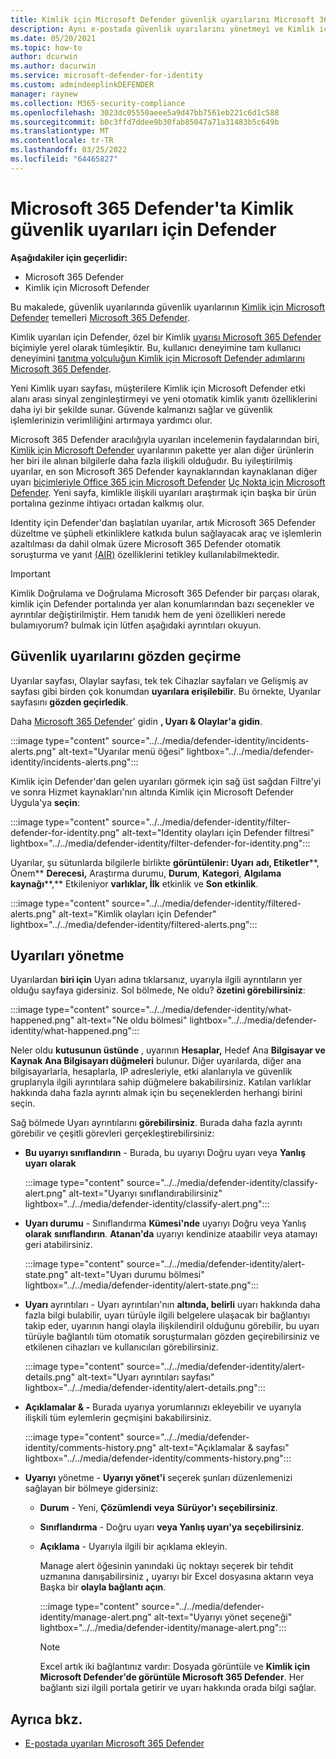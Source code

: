 ```yaml
---
title: Kimlik için Microsoft Defender güvenlik uyarılarını Microsoft 365 Defender
description: Aynı e-postada güvenlik uyarılarını yönetmeyi ve Kimlik için Microsoft Defender gözden Microsoft 365 Defender
ms.date: 05/20/2021
ms.topic: how-to
author: dcurwin
ms.author: dacurwin
ms.service: microsoft-defender-for-identity
ms.custom: admindeeplinkDEFENDER
manager: raynew
ms.collection: M365-security-compliance
ms.openlocfilehash: 3023dc05550aeee5a9d47bb7561eb221c6d1c588
ms.sourcegitcommit: b0c3ffd7ddee9b30fab85047a71a31483b5c649b
ms.translationtype: MT
ms.contentlocale: tr-TR
ms.lasthandoff: 03/25/2022
ms.locfileid: "64465827"
---
```

# <a name="defender-for-identity-security-alerts-in-microsoft-365-defender"></a>Microsoft 365 Defender'ta Kimlik güvenlik uyarıları için Defender

**Aşağıdakiler için geçerlidir:**

- Microsoft 365 Defender
- Kimlik için Microsoft Defender

Bu makalede, güvenlik uyarılarında güvenlik uyarılarının [Kimlik için Microsoft Defender](/defender-for-identity) temelleri [Microsoft 365 Defender](/microsoft-365/security/defender/overview-security-center).

Kimlik uyarıları için Defender, özel bir Kimlik <a href="https://go.microsoft.com/fwlink/p/?linkid=2077139" target="_blank">uyarısı Microsoft 365 Defender</a> biçimiyle yerel olarak tümleşiktir. Bu, kullanıcı deneyimine tam kullanıcı deneyimini [tanıtma yolculuğun Kimlik için Microsoft Defender adımlarını Microsoft 365 Defender](/defender-for-identity/defender-for-identity-in-microsoft-365-defender).

Yeni Kimlik uyarı sayfası, müşterilere Kimlik için Microsoft Defender etki alanı arası sinyal zenginleştirmeyi ve yeni otomatik kimlik yanıtı özelliklerini daha iyi bir şekilde sunar. Güvende kalmanızı sağlar ve güvenlik işlemlerinizin verimliliğini artırmaya yardımcı olur.

Microsoft 365 Defender aracılığıyla uyarıları incelemenin faydalarından biri, [Kimlik için Microsoft Defender](/microsoft-365/security/defender/microsoft-365-defender) uyarılarının pakette yer alan diğer ürünlerin her biri ile alınan bilgilerle daha fazla ilişkili olduğudır. Bu iyileştirilmiş uyarılar, en son Microsoft 365 Defender kaynaklarından kaynaklanan diğer uyarı [biçimleriyle Office 365 için Microsoft Defender](/microsoft-365/security/office-365-security) [Uç Nokta için Microsoft Defender](/microsoft-365/security/defender-endpoint). Yeni sayfa, kimlikle ilişkili uyarıları araştırmak için başka bir ürün portalına gezinme ihtiyacı ortadan kalkmış olur.

Identity için Defender'dan başlatılan uyarılar, artık Microsoft 365 Defender düzeltme ve şüpheli etkinliklere katkıda bulun sağlayacak araç ve işlemlerin azaltılması da dahil olmak üzere Microsoft 365 Defender otomatik soruşturma ve yanıt [(AIR)](/microsoft-365/security/defender/m365d-autoir) özelliklerini tetikley kullanılabilmektedir.

> [!IMPORTANT]
> Kimlik Doğrulama ve Doğrulama Microsoft 365 Defender bir parçası olarak, kimlik için Defender portalında yer alan konumlarından bazı seçenekler ve ayrıntılar değiştirilmiştir. Hem tanıdık hem de yeni özellikleri nerede bulamıyorum? bulmak için lütfen aşağıdaki ayrıntıları okuyun.

## <a name="review-security-alerts"></a>Güvenlik uyarılarını gözden geçirme

Uyarılar sayfası, Olaylar sayfası, tek tek Cihazlar sayfaları ve Gelişmiş  av sayfası gibi birden çok  konumdan **uyarılara erişilebilir**. Bu örnekte, Uyarılar sayfasını **gözden geçirledik**.

Daha <a href="https://go.microsoft.com/fwlink/p/?linkid=2077139" target="_blank">Microsoft 365 Defender</a>' gidin **, Uyarı & Olaylar'a** **gidin**.

:::image type="content" source="../../media/defender-identity/incidents-alerts.png" alt-text="Uyarılar menü öğesi" lightbox="../../media/defender-identity/incidents-alerts.png":::

Kimlik için Defender'dan gelen uyarıları görmek için sağ üst sağdan Filtre'yi ve sonra Hizmet kaynakları'nın altında Kimlik için Microsoft Defender Uygula'ya **seçin**:

:::image type="content" source="../../media/defender-identity/filter-defender-for-identity.png" alt-text="Identity olayları için Defender filtresi" lightbox="../../media/defender-identity/filter-defender-for-identity.png":::

Uyarılar, şu sütunlarda bilgilerle birlikte **görüntülenir: Uyarı** **adı, Etiketler****, Önem** **Derecesi,** Araştırma durumu, **Durum**, **Kategori**, **Algılama kaynağı****,** Etkileniyor **varlıklar, İlk** etkinlik ve **Son etkinlik**.

:::image type="content" source="../../media/defender-identity/filtered-alerts.png" alt-text="Kimlik olayları için Defender" lightbox="../../media/defender-identity/filtered-alerts.png":::

## <a name="manage-alerts"></a>Uyarıları yönetme

Uyarılardan **biri için** Uyarı adına tıklarsanız, uyarıyla ilgili ayrıntıların yer olduğu sayfaya gidersiniz. Sol bölmede, Ne oldu? **özetini görebilirsiniz**:

:::image type="content" source="../../media/defender-identity/what-happened.png" alt-text="Ne oldu bölmesi" lightbox="../../media/defender-identity/what-happened.png":::

Neler oldu **kutusunun üstünde** , uyarının **Hesaplar,** Hedef Ana **Bilgisayar ve** **Kaynak Ana Bilgisayarı düğmeleri** bulunur. Diğer uyarılarda, diğer ana bilgisayarlarla, hesaplarla, IP adresleriyle, etki alanlarıyla ve güvenlik gruplarıyla ilgili ayrıntılara sahip düğmelere bakabilirsiniz. Katılan varlıklar hakkında daha fazla ayrıntı almak için bu seçeneklerden herhangi birini seçin.

Sağ bölmede Uyarı ayrıntılarını **görebilirsiniz**. Burada daha fazla ayrıntı görebilir ve çeşitli görevleri gerçekleştirebilirsiniz:

- **Bu uyarıyı sınıflandırın** - Burada, bu uyarıyı Doğru uyarı veya **Yanlış uyarı** **olarak**

    :::image type="content" source="../../media/defender-identity/classify-alert.png" alt-text="Uyarıyı sınıflandırabilirsiniz" lightbox="../../media/defender-identity/classify-alert.png":::

- **Uyarı durumu** - Sınıflandırma **Kümesi'nde** uyarıyı Doğru veya Yanlış **olarak** **sınıflandırın**. **Atanan'da** uyarıyı kendinize ataabilir veya atamayı geri atabilirsiniz.

    :::image type="content" source="../../media/defender-identity/alert-state.png" alt-text="Uyarı durumu bölmesi" lightbox="../../media/defender-identity/alert-state.png":::

- **Uyarı** ayrıntıları - Uyarı ayrıntıları'nın **altında, belirli** uyarı hakkında daha fazla bilgi bulabilir, uyarı türüyle ilgili belgelere ulaşacak bir bağlantıyı takip eder, uyarının hangi olayla ilişkilendiril olduğunu görebilir, bu uyarı türüyle bağlantılı tüm otomatik soruşturmaları gözden geçirebilirsiniz ve etkilenen cihazları ve kullanıcıları görebilirsiniz.

   :::image type="content" source="../../media/defender-identity/alert-details.png" alt-text="Uyarı ayrıntıları sayfası" lightbox="../../media/defender-identity/alert-details.png":::

- **Açıklamalar & -** Burada uyarıya yorumlarınızı ekleyebilir ve uyarıyla ilişkili tüm eylemlerin geçmişini bakabilirsiniz.

    :::image type="content" source="../../media/defender-identity/comments-history.png" alt-text="Açıklamalar & sayfası" lightbox="../../media/defender-identity/comments-history.png":::

- **Uyarıyı** yönetme - **Uyarıyı yönet'i** seçerek şunları düzenlemenizi sağlayan bir bölmeye gidersiniz:
  - **Durum** - Yeni, **Çözümlendi** **veya** **Sürüyor'ı seçebilirsiniz**.
  - **Sınıflandırma** - Doğru uyarı **veya Yanlış uyarı'ya** **seçebilirsiniz**.
  - **Açıklama** - Uyarıyla ilgili bir açıklama ekleyin.

    Manage alert öğesinin yanındaki üç noktayı seçerek bir tehdit uzmanına danışabilirsiniz **,** uyarıyı bir  Excel dosyasına aktarın veya Başka bir **olayla bağlantı açın**.

    :::image type="content" source="../../media/defender-identity/manage-alert.png" alt-text="Uyarıyı yönet seçeneği" lightbox="../../media/defender-identity/manage-alert.png":::

    > [!NOTE]
    > Excel artık iki bağlantınız vardır: Dosyada görüntüle ve **Kimlik için Microsoft Defender'de görüntüle Microsoft 365 Defender**.  Her bağlantı sizi ilgili portala getirir ve uyarı hakkında orada bilgi sağlar.

## <a name="see-also"></a>Ayrıca bkz.

- [E-postada uyarıları Microsoft 365 Defender](../defender/investigate-alerts.md)
